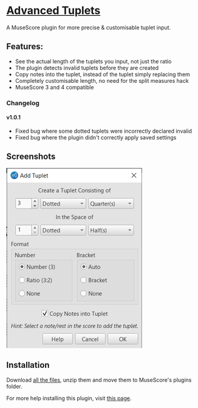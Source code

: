 # [Advanced Tuplets](https://musescore.org/project/advanced-tuplets)
A MuseScore plugin for more precise &amp; customisable tuplet input.

## Features:
- See the actual length of the tuplets you input, not just the ratio
- The plugin detects invalid tuplets before they are created
- Copy notes into the tuplet, instead of the tuplet simply replacing them
- Completely customisable length, no need for the split measures hack
- MuseScore 3 and 4 compatible
### Changelog
#### v1.0.1
- Fixed bug where some dotted tuplets were incorrectly declared invalid
- Fixed bug where the plugin didn't correctly apply saved settings

## Screenshots
![Plugin Window Screenshot](https://github.com/XiaoMigros/Advanced-Tuplets/blob/main/example.png)

## Installation
Download [all the files](https://github.com/XiaoMigros/advanced-tuplets/archive/main.zip), unzip them and move them to MuseScore's plugins folder.

For more help installing this plugin, visit [this page](https://musescore.org/en/handbook/3/plugins#installation).
